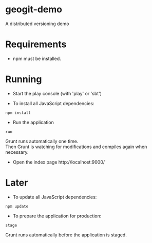 geogit-demo
===========

A distributed versioning demo 


Requirements
============
- npm must be installed.


Running
=======

- Start the play console (with 'play' or 'sbt')


- To install all JavaScript dependencies:
```
npm install
```

- Run the application
```
run
```
Grunt runs automatically one time.<br/>
Then Grunt is watching for modifications and compiles again when necessary.

- Open the index page http://localhost:9000/<br/>

Later
=====
- To update all JavaScript dependencies:
```
npm update
```

- To prepare the application for production:
```
stage
```
Grunt runs automatically before the application is staged.

